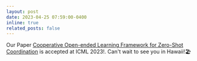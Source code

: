 ```yaml
---
layout: post
date: 2023-04-25 07:59:00-0400
inline: true
related_posts: false
---
```


Our Paper [Cooperative Open-ended Learning Framework for Zero-Shot Coordination](https://openreview.net/forum?id=iMVMxYab0z&referrer=%5Bthe%20profile%20of%20Shao%20Zhang%5D(%2Fprofile%3Fid%3D~Shao_Zhang1)) is accepted at ICML 2023!. Can't wait to see you in Hawaii!🏖️
